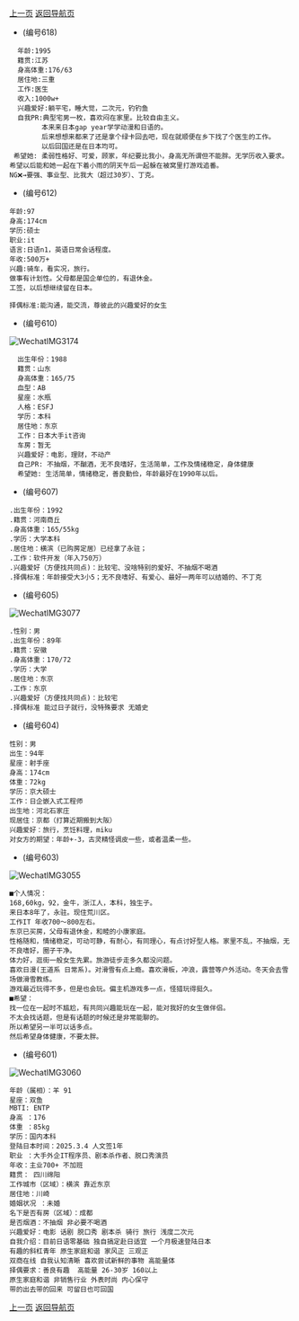 [上一页](https://github.com/141801/info/blob/main/men_600.md)
[返回导航页](https://github.com/141801/info/blob/main/tinder.md)

- (编号618)
```
  年龄:1995
  籍贯:江苏
  身高体重:176/63 
  居住地:三重
  工作:医生 
  收入:1000w+
  兴趣爱好:躺平宅，睡大觉，二次元，钓钓鱼
  自我PR:典型宅男一枚，喜欢闷在家里。比较自由主义。
        本来来日本gap year学学动漫和日语的。
        后来想想来都来了还是拿个绿卡回去吧，现在就顺便在乡下找了个医生的工作。
        以后回国还是在日本均可。
 希望她: 柔弱性格好、可爱，顾家，年纪要比我小，身高无所谓但不能胖。无学历收入要求。
希望以后能和她一起在下着小雨的阴天午后一起躲在被窝里打游戏追番。
NG❌→要强、事业型、比我大（超过30岁）、丁克。
```

- (编号612)
  
```
年龄:97
身高:174cm
学历:硕士
职业:it
语言:日语n1，英语日常会话程度。
年收:500万+
兴趣:骑车，看实况，旅行。
做事有计划性。父母都是国企单位的，有退休金。
工签，以后想继续留在日本。

择偶标准:能沟通，能交流，尊彼此的兴趣爱好的女生
```

- (编号610)

![WechatIMG3174](https://github.com/user-attachments/assets/8539d815-9749-4dd2-8354-065418abd2b4)

```
  出生年份：1988 
  籍贯：山东 
  身高体重：165/75 
  血型：AB 
  星座：水瓶 
  人格：ESFJ 
  学历：本科 
  居住地：东京 
  工作：日本大手it咨询 
  车房：暂无 
  兴趣爱好：电影，理财，不动产 
  自己PR: 不抽烟，不酗酒，无不良嗜好，生活简单，工作及情绪稳定，身体健康 
  希望她: 生活简单，情绪稳定，善良勤俭，年龄最好在1990年以后。 
```

- (编号607)

```
.出生年份：1992
.籍贯：河南商丘
.身高体重：165/55kg
.学历：大学本科
.居住地：横滨（已购房定居）已经拿了永驻；
.工作：软件开发（年入750万）
.兴趣爱好（方便找共同点)：比较宅、没啥特别的爱好、不抽烟不喝酒
.择偶标准：年龄接受大3小5；无不良嗜好、有爱心、最好一两年可以结婚的、不丁克
```

- (编号605)

![WechatIMG3077](https://github.com/user-attachments/assets/1bf3808a-a978-4e36-b087-80f227684455)

```
.性别：男
.出生年份：89年
.籍贯：安徽
.身高体重：170/72
.学历：大学
.居住地：东京
.工作：东京
.兴趣爱好（方便找共同点)：比较宅
.择偶标准 能过日子就行，没特殊要求 无婚史
```

- (编号604)

```
性别：男
出生：94年
星座：射手座
身高：174cm
体重：72kg
学历：京大硕士
工作：日企嵌入式工程师
出生地：河北石家庄
现居住：京都（打算近期搬到大阪）
兴趣爱好：旅行，烹饪料理，miku
对女方的期望：年龄+-3，古灵精怪调皮一些，或者温柔一些。
```

- (编号603)

![WechatIMG3055](https://github.com/user-attachments/assets/e7ad7b8c-d235-4c19-9931-fd7351bc72ed)

```
■个人情况：
168,60kg，92，金牛，浙江人，本科，独生子。
来日本8年了，永驻。现住荒川区。
工作IT 年收700～800左右。
东京已买房，父母有退休金，和睦的小康家庭。
性格随和，情绪稳定，可动可静，有耐心，有同理心，有点讨好型人格。家里不乱，不抽烟，无不良嗜好，圈子干净。
体力好，逛街一般女生先累。旅游徒步走多久都没问题。
喜欢日漫(王道系 日常系)。对滑雪有点上瘾。喜欢滑板，冲浪，露营等户外活动。冬天会去雪场做滑雪教练。
游戏最近玩得不多，但是也会玩。偏主机游戏多一点，怪猎玩得挺久。
■希望：
找一位在一起时不尴尬，有共同兴趣能玩在一起，能对我好的女生做伴侣。
不太会找话题，但是有话题的时候还是非常能聊的。
所以希望另一半可以话多点。
然后希望身体健康，不要太胖。
```

- (编号601)

![WechatIMG3060](https://github.com/user-attachments/assets/cd92f076-0e53-4027-aaf1-9e3b3a358ea9)

```
年龄（属相）：羊 91
星座：双鱼
MBTI: ENTP
身高 ：176
体重 ：85kg
学历：国内本科
登陆日本时间：2025.3.4 人文签1年
职业 ：大手外企IT程序员、剧本杀作者、脱口秀演员
年收：主业700+ 不加班
籍贯： 四川绵阳
工作城市（区域）：横滨 靠近东京
居住地：川崎
婚姻状况 ：未婚
名下是否有房（区域）：成都
是否烟酒：不抽烟 非必要不喝酒
兴趣爱好：电影 话剧 脱口秀 剧本杀 骑行 旅行 浅度二次元
自我介绍：目前日语零基础 独自搞定赴日适宜 一个月极速登陆日本 
有趣的斜杠青年 原生家庭和谐 家风正 三观正 
双商在线 自我认知清晰 喜欢尝试新鲜的事物 高能量体
择偶要求：善良有趣  高能量 26-30岁 160以上 
原生家庭和谐 非销售行业 外表时尚 内心保守 
带的出去带的回来 可留日也可回国 
```

[上一页](https://github.com/141801/info/blob/main/men_600.md)
[返回导航页](https://github.com/141801/info/blob/main/tinder.md)
